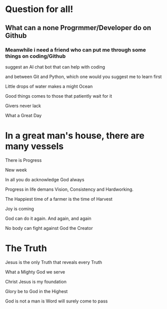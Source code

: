 # Question for all!

## What can a none Progrmmer/Developer do on Github

### Meanwhile i need a friend who can put me through some things on coding/Github

suggest an AI chat bot that can help with coding 

and between Git and Python, which one would you suggest me to learn first 

Little drops of water makes a might Ocean

Good things comes to those that patiently wait for it

Givers never lack

What a Great Day
# In a great man's house, there are many vessels

There is Progress

New week

In all you do acknowledge God always

Progress in life demans Vision, Consistency and Hardworking.

The Happiest time of a farmer is the time of Harvest

Joy is coming

God can do it again. And again, and again 

No body can fight against God the Creator

# The Truth 
Jesus is the only Truth that reveals every Truth

What a Mighty God we serve

Christ Jesus is my foundation

Glory be to God in the Highest

God is not a man is Word will surely come to pass
